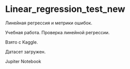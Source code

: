 # Linear_regression_test_new

Линейная регрессия и метрики ошибок.

Учебная работа. Проверка линейной регрессии.

Взято с Kaggle.

Датасет загружен.

Jupiter Notebook
